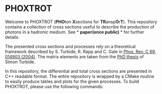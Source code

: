 # PHOXTROT

Welcome to PHOXTROT (**PHO**ton **X**sections for **TR**ansp**O**r**T**). This repository contains a collection of cross sections useful to describe the production of photons in a hadronic medium. See * **paper(once public)** * for further details.

The presented cross sections and processes rely on a theoretical framework described by S. Turbide, R. Rapp and C. Gale in [Phys. Rev. C 69, 014903 (2004)](https://arxiv.org/pdf/hep-ph/0308085.pdf). The matrix elements are taken from the [PhD thesis](http://digitool.library.mcgill.ca/R/?func=dbin-jump-full&object_id=102221&local_base=GEN01-MCG02) of Simon Turbide.

In this repository, the differential and total cross sections are presented in C++ readable format. The entire repository is wrapped by a CMake routine to easily produce tables and plots for the given processes. To build PHOXTROT, please use the following commands:
